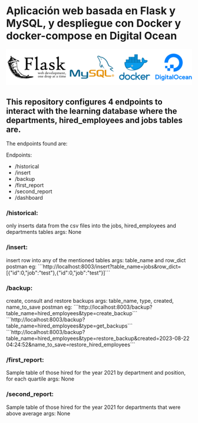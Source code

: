 # Aplicación web basada en Flask y MySQL, y despliegue con Docker y docker-compose en Digital Ocean

![Portada](images/portada6.png)

<h2>This repository configures 4 endpoints to interact with the learning database where the departments, hired_employees and jobs tables are.</h2>
<p>
The endpoints found are:

Endpoints:
-  /historical
-  /insert 
-  /backup
-  /first_report
-  /second_report
-  /dashboard
</p>

<h3>/historical:</h3>
<p>only inserts data from the csv files into the jobs, hired_employees and departments tables
args: None</p>

<h3>/insert:</h3>
<p>insert row into any of the mentioned tables
args: table_name and row_dict
postman eg: ```http://localhost:8003/insert?table_name=jobs&row_dict=[{"id":0,"job":"test"},{"id":0,"job":"test"}]```</p>

<h3>/backup:</h3>
<p>create, consult and restore backups
args: table_name, type, created, name_to_save
postman eg: 
```http://localhost:8003/backup?table_name=hired_employees&type=create_backup```
```http://localhost:8003/backup?table_name=hired_employees&type=get_backups```
```http://localhost:8003/backup?table_name=hired_employees&type=restore_backup&created=2023-08-22 04:24:52&name_to_save=restore_hired_employees```

<h3>/first_report:</h3>
<p>Sample table of those hired for the year 2021
by department and position, for each quartile
args: None</p>

<h3>/second_report:</h3>
<p>Sample table of those hired for the year 2021
for departments that were above average
args: None</p>

